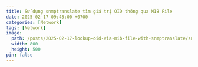 ```yaml
---
title: Sử dụng snmptranslate tìm giá trị OID thông qua MIB File
date: 2025-02-17 09:45:00 +0700
categories: [Network]
tags: [Network]
image:
  path: /posts/2025-02-17-lookup-oid-via-mib-file-with-snmptranslate/snmp.jpg
  width: 800
  height: 500
pin: false
---
```

